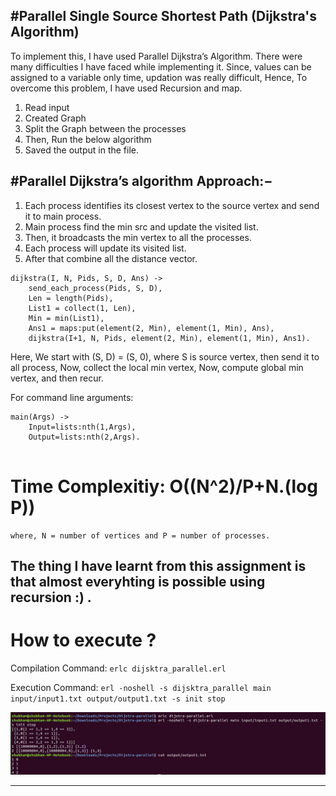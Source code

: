 #Parallel Single Source Shortest Path (Dijkstra's Algorithm)
--------------------------------------------------------------------------------------

To implement this, I have used Parallel Dijkstra’s Algorithm. There were many difficulties I have faced while implementing it. Since, values can be assigned to a variable only time, updation was really difficult, Hence, To overcome this problem, I have used Recursion and map.

1. Read input
2. Created Graph
3. Split the Graph between the processes
4. Then, Run the below algorithm
5. Saved the output in the file.


#Parallel Dijkstra’s algorithm Approach:−
-----------------------------------------

1. Each process identifies its closest vertex to the source vertex and send it to main process.
2. Main process find the min src and update the visited list.
3. Then, it broadcasts the min vertex to all the processes.
4. Each process will update its visited list.
5. After that combine all the distance vector.

```
dijkstra(I, N, Pids, S, D, Ans) ->
	send_each_process(Pids, S, D), 
	Len = length(Pids),
	List1 = collect(1, Len),
	Min = min(List1),
	Ans1 = maps:put(element(2, Min), element(1, Min), Ans),
	dijkstra(I+1, N, Pids, element(2, Min), element(1, Min), Ans1).
```

Here, We start with (S, D) = (S, 0), where S is source vertex, then send it to all process, Now, collect the local min vertex, Now, compute global min vertex, and then recur. 

For command line arguments:

```
main(Args) ->
	Input=lists:nth(1,Args),
	Output=lists:nth(2,Args).
	
```

# Time Complexitiy: O((N^2)/P+N.(log P))
	where, N = number of vertices and P = number of processes.
The thing I have learnt from this assignment is that almost everyhting is possible using recursion :) .  
---------------------------------------------------------------------------------------------------------- 

# How to execute ?

Compilation Command: `erlc dijsktra_parallel.erl`

Execution Command: `erl -noshell -s dijsktra_parallel main input/input1.txt output/output1.txt -s init stop`

![output image](parallel_dijstra_image.png)

------------------------------------------------------------------------------------------------------------

